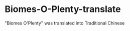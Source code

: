 Biomes-O-Plenty-translate
=========================

"Biomes O'Plenty" was translated into Traditional Chinese
